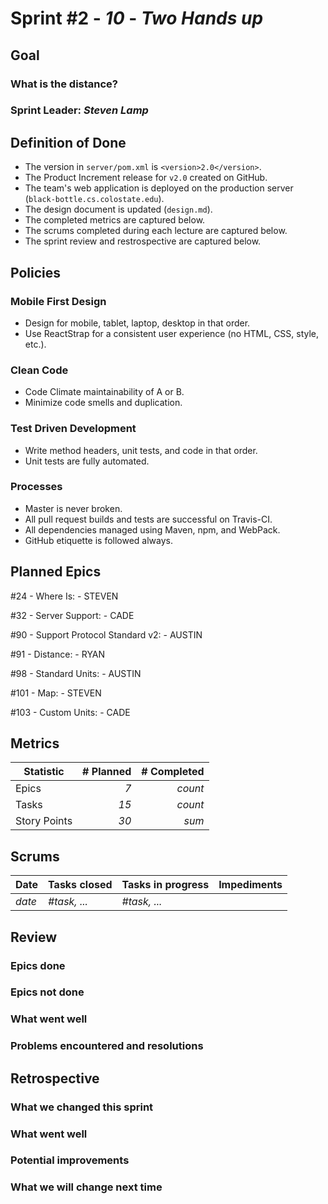 # Sprint #2 - *10* - *Two Hands up*

## Goal

### What is the distance?
### Sprint Leader: *Steven Lamp*

## Definition of Done

* The version in `server/pom.xml` is `<version>2.0</version>`.
* The Product Increment release for `v2.0` created on GitHub.
* The team's web application is deployed on the production server (`black-bottle.cs.colostate.edu`).
* The design document is updated (`design.md`).
* The completed metrics are captured below.
* The scrums completed during each lecture are captured below.
* The sprint review and restrospective are captured below.


## Policies

### Mobile First Design
* Design for mobile, tablet, laptop, desktop in that order.
* Use ReactStrap for a consistent user experience (no HTML, CSS, style, etc.).

### Clean Code
* Code Climate maintainability of A or B.
* Minimize code smells and duplication.

### Test Driven Development
* Write method headers, unit tests, and code in that order.
* Unit tests are fully automated.

### Processes
* Master is never broken. 
* All pull request builds and tests are successful on Travis-CI.
* All dependencies managed using Maven, npm, and WebPack.
* GitHub etiquette is followed always.


## Planned Epics
\#24 - Where Is: - STEVEN

\#32 - Server Support: - CADE

\#90 - Support Protocol Standard v2:  - AUSTIN

\#91 - Distance: - RYAN

\#98 - Standard Units: - AUSTIN

\#101 - Map: - STEVEN

\#103 - Custom Units:  - CADE



## Metrics

| Statistic | # Planned | # Completed |
| --- | ---: | ---: |
| Epics | *7* | *count* |
| Tasks |  *15*   | *count* | 
| Story Points |  *30*  | *sum* | 


## Scrums

| Date | Tasks closed  | Tasks in progress | Impediments |
| :--- | :--- | :--- | :--- |
| *date* | *#task, ...* | *#task, ...* |  | 


## Review

### Epics done  

### Epics not done 

### What went well

### Problems encountered and resolutions


## Retrospective

### What we changed this sprint

### What went well

### Potential improvements

### What we will change next time
